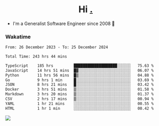 <h1 align="center">Hi <a href="https://www.hackerrank.com/erasmosaraujo">.</a></h1>
 
- I'm a Generalist Software Engineer  since 2008 🚀
<!--  
<p align="left">
  <a href="https://github.com/erasmosoares/github-readme-stats">
    <img
      align="center"
      src="https://github-readme-stats.vercel.app/api/top-langs/?username=erasmosoares&theme=radical&layout=compact"
    />
  </a>
  <a href="https://github.com/erasmosoares/github-readme-stats">
    [![Harlok's WakaTime stats](https://github-readme-stats.vercel.app/api/wakatime?username=ffflabs)](https://github.com/anuraghazra/github-readme-stats)
  </a>
</p>

<!--
 ### Repo 
 
<p align="left">
 <a href="https://github.com/erasmosoares/github-readme-stats">
    <img
      align="center"
      height="165"
      src="https://github-readme-stats.vercel.app/api/pin?username=erasmosoares&repo=sample-node&title_color=fff&icon_color=f9f9f9&text_color=9f9f9f&bg_color=151515"
    />
  </a>
  <a href="https://github.com/erasmosoares/github-readme-stats">
    <img
      align="center"
      height="165"
      src="https://github-readme-stats.vercel.app/api/pin?username=erasmosoares&repo=sample-node&title_color=fff&icon_color=f9f9f9&text_color=9f9f9f&bg_color=151515"
    />
  </a>
</p>
-->

 ### Wakatime 

<!--START_SECTION:waka-->

```txt
From: 26 December 2023 - To: 25 December 2024

Total Time: 243 hrs 44 mins

TypeScript    185 hrs         ███████████████████░░░░░░   75.63 %
JavaScript    14 hrs 51 mins  █▓░░░░░░░░░░░░░░░░░░░░░░░   06.07 %
Python        11 hrs 56 mins  █▒░░░░░░░░░░░░░░░░░░░░░░░   04.88 %
Go            9 hrs 1 min     █░░░░░░░░░░░░░░░░░░░░░░░░   03.69 %
JSON          8 hrs 21 mins   █░░░░░░░░░░░░░░░░░░░░░░░░   03.42 %
Docker        3 hrs 51 mins   ▒░░░░░░░░░░░░░░░░░░░░░░░░   01.58 %
Markdown      3 hrs 20 mins   ▒░░░░░░░░░░░░░░░░░░░░░░░░   01.37 %
CSV           2 hrs 17 mins   ▒░░░░░░░░░░░░░░░░░░░░░░░░   00.94 %
YAML          1 hr 21 mins    ░░░░░░░░░░░░░░░░░░░░░░░░░   00.55 %
HTML          1 hr 1 min      ░░░░░░░░░░░░░░░░░░░░░░░░░   00.42 %
```

<!--END_SECTION:waka-->

![](https://komarev.com/ghpvc/?username=erasmosoares&color=brightgreen)

